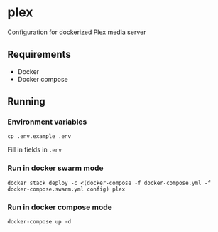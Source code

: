 # plex

Configuration for dockerized Plex media server

## Requirements

- Docker
- Docker compose

## Running

### Environment variables

```
cp .env.example .env
```

Fill in fields in `.env`

### Run in docker swarm mode

```
docker stack deploy -c <(docker-compose -f docker-compose.yml -f docker-compose.swarm.yml config) plex
```

### Run in docker compose mode

```
docker-compose up -d
```
